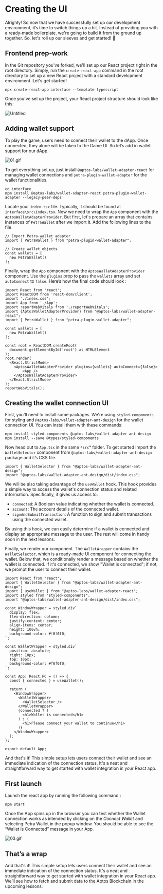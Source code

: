 # Creating the UI

Alrighty! So now that we have successfully set up our development environment, it’s time to switch things up a bit. Instead of providing you with a ready-made boilerplate, we're going to build it from the ground up together. So, let's roll up our sleeves and get started! 💪

## Frontend prep-work

In the Git repository you've forked, we'll set up our React project right in the root directory. Simply, run the `create-react-app` command in the root directory to set up a new React project with a standard development environment. Let's get started!

```
npx create-react-app interface --template typescript
```

Once you've set up the project, your React project structure should look like this:

![Untitled](https://github.com/0xmetaschool/Learning-Projects/blob/main/assests_for_all/C4%20Rock%20Paper%20Scissor%20on%20Aptos%20Images/Lesson%205%20Creating%20the%20UI/Untitled.png?raw=true)

## Adding wallet support

To play the game, users need to connect their wallet to the dApp. Once connected, they alone will be taken to the Game UI. So let’s add in wallet support for our dApp.

![01.gif](https://github.com/0xmetaschool/Learning-Projects/blob/main/assests_for_all/C4%20Rock%20Paper%20Scissor%20on%20Aptos%20Images/Lesson%205%20Creating%20the%20UI/01.gif?raw=true)

To get everything set up, just install `@aptos-labs/wallet-adapter-react` for managing wallet connections and `petra-plugin-wallet-adapter` for the wallet functionalities.

```
cd interface
npm install @aptos-labs/wallet-adapter-react petra-plugin-wallet-adapter --legacy-peer-deps
```

Locate your `index.tsx` file. Typically, it should be found at `interface\src\index.tsx`. Now we need to wrap the `App` component with the `AptosWalletAdapterProvider`. But first, let's prepare an array that contains instances of `PetraWallet` after we import it. Add the following lines to the file.

```tsx
// Import Petra-wallet adapter
import { PetraWallet } from "petra-plugin-wallet-adapter";

// Create wallet objects
const wallets = [
  new PetraWallet()
];
```

Finally, wrap the `App` component with the `AptosWalletAdapterProvider` component. Use the `plugins` prop to pass the `wallets` array and set `autoConnect` to `false`. Here’s how the final code should look :

```tsx
import React from 'react';
import ReactDOM from 'react-dom/client';
import './index.css';
import App from './App';
import reportWebVitals from './reportWebVitals';
import {AptosWalletAdapterProvider} from "@aptos-labs/wallet-adapter-react";
import { PetraWallet } from "petra-plugin-wallet-adapter";

const wallets = [
  new PetraWallet()
];

const root = ReactDOM.createRoot(
  document.getElementById('root') as HTMLElement
);
root.render(
  <React.StrictMode>
    <AptosWalletAdapterProvider plugins={wallets} autoConnect={false}>
	    <App />
    </AptosWalletAdapterProvider>
  </React.StrictMode>
);
reportWebVitals();
```

## Creating the wallet connection UI

First, you'll need to install some packages. We're using `styled-components` for styling and `@aptos-labs/wallet-adapter-ant-design` for the wallet connection UI. You can install them with these commands:

```
npm install styled-components @aptos-labs/wallet-adapter-ant-design
npm install --save @types/styled-components
```

Now head out to `App.tsx` in the same `*src`* folder. To get started import the `WalletSelector` component from `@aptos-labs/wallet-adapter-ant-design` package and it’s CSS file.

```tsx
import { WalletSelector } from "@aptos-labs/wallet-adapter-ant-design";
import "@aptos-labs/wallet-adapter-ant-design/dist/index.css";
```

We will be also taking advantage of the `useWallet` hook. This hook provides a simple way to access the wallet's connection status and related information. Specifically, it gives us access to:

- `connected`: A Boolean value indicating whether the wallet is connected.
- `account`: The account details of the connected wallet.
- `signAndSubmitTransaction`: A function to sign and submit transactions using the connected wallet.

By using this hook, we can easily determine if a wallet is connected and display an appropriate message to the user. The rest will come in handy soon in the next lessons.

Finally, we render our component. The `WalletWrapper` contains the `WalletSelector`, which is a ready-made UI component for connecting the wallet. Below that, we conditionally render a message based on whether the wallet is connected. If it's connected, we show "Wallet is connected"; if not, we prompt the user to connect their wallet.

```tsx
import React from "react";
import { WalletSelector } from "@aptos-labs/wallet-adapter-ant-design";
import { useWallet } from "@aptos-labs/wallet-adapter-react";
import styled from "styled-components";
import "@aptos-labs/wallet-adapter-ant-design/dist/index.css";

const WindowWrapper = styled.div`
  display: flex;
  flex-direction: column;
  justify-content: center;
  align-items: center;
  height: 100vh;
  background-color: #f0f0f0;
`;

const WalletWrapper = styled.div`
  position: absolute;
  right: 10px;
  top: 10px;
  background-color: #f0f0f0;
`;

const App: React.FC = () => {
  const { connected } = useWallet();

  return (
    <WindowWrapper>
      <WalletWrapper>
        <WalletSelector />
      </WalletWrapper>
      {connected ? (
        <h1>Wallet is connected</h1>
      ) : (
        <h1>Please connect your wallet to continue</h1>
      )}
    </WindowWrapper>
  );
};

export default App;

```

And that's it! This simple setup lets users connect their wallet and see an immediate indication of the connection status. It's a neat and straightforward way to get started with wallet integration in your React app.

## First launch

Launch the react app by running the following command : 

```
npm start
```

Once the App spins up in the browser you can test whether the Wallet connection works as intended by clicking on the *Connect Wallet* and selecting Petra Wallet in the popup window. You should be able to see the “Wallet is Connected” message in your App.

![03.gif](https://github.com/0xmetaschool/Learning-Projects/blob/main/assests_for_all/C4%20Rock%20Paper%20Scissor%20on%20Aptos%20Images/Lesson%205%20Creating%20the%20UI/03.gif?raw=true)

## That’s a wrap

And that's it! This simple setup lets users connect their wallet and see an immediate indication of the connection status. It's a neat and straightforward way to get started with wallet integration in your React app. We’ll see how to fetch and submit data to the Aptos Blockchain in the upcoming lessons.
